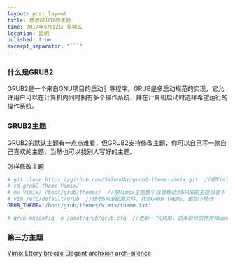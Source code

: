 ```yaml
---
layout: post_layout
title: 修改GRUB2的主题
time: 2017年5月12日 星期五
location: 昆明
pulished: true
excerpt_separator: "```"
---
```


### 什么是GRUB2

GRUB2是一个来自GNU项目的启动引导程序。GRUB是多启动规范的实现，它允许用户可以在计算机内同时拥有多个操作系统，并在计算机启动时选择希望运行的操作系统。

### GRUB2主题

GRUB2的默认主题有一点点难看，但GRUB2支持修改主题，你可以自己写一款自己喜欢的主题，当然也可以找别人写好的主题。

怎样修改主题

```bash
# git clone https://github.com/Se7endAY/grub2-theme-vimix.git  //把Vimix主题克隆到本地
# cd grub2-theme-Vimix/  
# mv Vimix/ /boot/grub/themes/  //把Vimix主题整个目录移动到GRUB的主题目录下
# vim /etc/default/grub  //修改GRUB配置文件，找到GRUB_THEME，做如下修改
GRUB_THEME="/boot/grub/themes/Vimix/theme.txt"

# grub-mkconfig -o /boot/grub/grub.cfg  //更新一下GRUB，这条命令的作用和update-grub一样
```

### 第三方主题

[Vimix](https://github.com/Se7endAY/grub2-theme-vimix)
[Ettery](https://github.com/Dacha204/grub2-themes-Ettery)
[breeze](https://github.com/ysard/grub-breeze-kali-theme)
[Elegant](https://github.com/maximilienGilet/Elegant-GRUB2)
[archxion](https://github.com/Generator/Grub2-themes)
[arch-silence](https://github.com/fghibellini/arch-silence)

